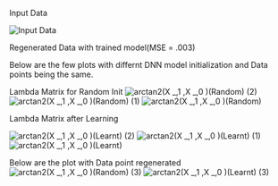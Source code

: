 Input Data

![Input Data](https://user-images.githubusercontent.com/32334380/138399219-41102d8f-9e53-41f3-a87d-ec40093f5626.png)

Regenerated Data with trained model(MSE  = .003)

Below are the few plots with differnt DNN model initialization and Data points being the same.

Lambda Matrix for Random Init
![arctan2(X _,1 ,X _,0  )(Random) (2)](https://user-images.githubusercontent.com/32334380/138398605-d3b6489b-0794-41a3-950d-a3e8a60ba09d.png)
![arctan2(X _,1 ,X _,0  )(Random) (1)](https://user-images.githubusercontent.com/32334380/138398607-2d63f9c8-dcff-4610-937a-3ae7f7216f47.png)
![arctan2(X _,1 ,X _,0  )(Random)](https://user-images.githubusercontent.com/32334380/138398608-9b91fccc-7ddc-456e-ba4d-538b86691c5e.png)

Lambda Matrix after Learning

![arctan2(X _,1 ,X _,0  )(Learnt) (2)](https://user-images.githubusercontent.com/32334380/138398610-80b6622c-4681-4f98-96c0-5015050c4064.png)
![arctan2(X _,1 ,X _,0  )(Learnt) (1)](https://user-images.githubusercontent.com/32334380/138398613-eb616625-60d6-4c7e-9ab6-9e836ee0ad0f.png)
![arctan2(X _,1 ,X _,0  )(Learnt)](https://user-images.githubusercontent.com/32334380/138398614-64b545b5-6631-4d94-97af-2b2de71a6619.png)

Below are the plot with Data point regenerated
![arctan2(X _,1 ,X _,0  )(Random) (3)](https://user-images.githubusercontent.com/32334380/138398598-efca7434-a0d3-4daa-a18a-346bd4dc484c.png)
![arctan2(X _,1 ,X _,0  )(Learnt) (3)](https://user-images.githubusercontent.com/32334380/138398604-3ba8e003-90a2-48ca-a349-774416ddda2d.png)

